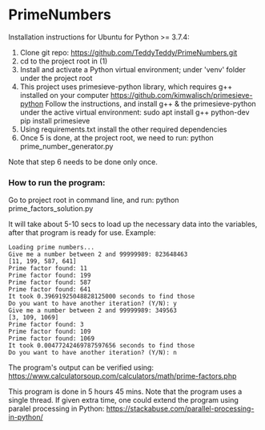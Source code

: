 # PrimeNumbers

Installation instructions for Ubuntu for Python >= 3.7.4:

1. Clone git repo: https://github.com/TeddyTeddy/PrimeNumbers.git
2. cd to the project root in (1)
3. Install and activate a Python virtual environment; under 'venv' folder under the project root
4. This project uses primesieve-python library, which requires g++ installed on your computer
   https://github.com/kimwalisch/primesieve-python
   Follow the instructions, and install g++ & the primesieve-python under the active virtual environment:
        sudo apt install g++ python-dev
        pip install primesieve
5. Using requirements.txt install the other required dependencies
6. Once 5 is done, at the project root, we need to run:
    python prime_number_generator.py

Note that step 6 needs to be done only once.

### How to run the program:

Go to project root in command line, and run:
   python prime_factors_solution.py

It will take about 5-10 secs to load up the necessary data into the variables, after that program is ready for use.
Example:
```
Loading prime numbers...
Give me a number between 2 and 99999989: 823648463
[11, 199, 587, 641]
Prime factor found: 11
Prime factor found: 199
Prime factor found: 587
Prime factor found: 641
It took 0.39691925048828125000 seconds to find those
Do you want to have another iteration? (Y/N): y
Give me a number between 2 and 99999989: 349563
[3, 109, 1069]
Prime factor found: 3
Prime factor found: 109
Prime factor found: 1069
It took 0.00477242469787597656 seconds to find those
Do you want to have another iteration? (Y/N): n
```

The program's output can be verified using:
https://www.calculatorsoup.com/calculators/math/prime-factors.php

This program is done in 5 hours 45 mins. Note that the program uses a single thread.
If given extra time, one could extend the program using paralel processing in Python:
https://stackabuse.com/parallel-processing-in-python/

